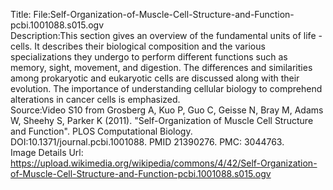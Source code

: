 Title: File:Self-Organization-of-Muscle-Cell-Structure-and-Function-pcbi.1001088.s015.ogv\
Description:This section gives an overview of the fundamental units of life - cells. It describes their biological composition and the various specializations they undergo to perform different functions such as memory, sight, movement, and digestion. The differences and similarities among prokaryotic and eukaryotic cells are discussed along with their evolution. The importance of understanding cellular biology to comprehend alterations in cancer cells is emphasized.\
Source:Video S10 from Grosberg A, Kuo P, Guo C, Geisse N, Bray M, Adams W, Sheehy S, Parker K (2011). "Self-Organization of Muscle Cell Structure and Function". PLOS Computational Biology. DOI:10.1371/journal.pcbi.1001088. PMID 21390276. PMC: 3044763.\
Image Details Url: https://upload.wikimedia.org/wikipedia/commons/4/42/Self-Organization-of-Muscle-Cell-Structure-and-Function-pcbi.1001088.s015.ogv